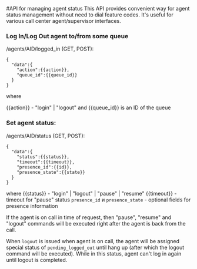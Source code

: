 
#API for managing agent status
This API provides convenient way for agent status management without need to dial feature codes. It's useful for various call center agent/supervisor interfaces.

### Log In/Log Out agent to/from some queue

/agents/AID/logged_in (GET, POST):

```
{
  "data":{
    "action":{{action}},
    "queue_id":{{queue_id}}
  }
}
```

where 

{{action}} - "login" | "logout"
and {{queue_id}} is an ID of the queue

### Set agent status:

/agents/AID/status  (GET, POST):
```
{
  "data":{
    "status":{{status}},
    "timeout":{{timeout}},
    "presence_id":{{id}},
    "presence_state":{{state}}
  }
}
```
where
{{status}} - "login" | "logout" | "pause" | "resume"
{{timeout}} - timeout for "pause" status
`presence_id` и `presence_state` - optional fields for presence information

If the agent is on call in time of request, then "pause",  "resume"  and "logout" commands will be executed right after the agent is back from the call. 

When `logout` is issued when agent is on call, the agent will be assigned special status of `pending_logged_out` until hang up (after which the logout command will be executed). While in this status, agent can't log in again until logout is completed.

